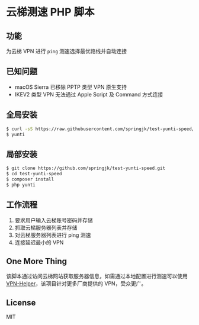 # 云梯测速 PHP 脚本
## 功能
为云梯 VPN 进行 `ping` 测速选择最优路线并自动连接

## 已知问题
* macOS Sierra 已移除 PPTP 类型 VPN 原生支持
* IKEV2 类型 VPN 无法通过 Apple Script 及 Command 方式连接

## 全局安装
``` bash
$ curl -sS https://raw.githubusercontent.com/springjk/test-yunti-speed/master/installer | php
$ yunti
```

## 局部安装
``` bash
$ git clone https://github.com/springjk/test-yunti-speed.git
$ cd test-yunti-speed
$ composer install
$ php yunti
```

## 工作流程
1. 要求用户输入云梯账号密码并存储
2. 抓取云梯服务器列表并存储
3. 对云梯服务器列表进行 ping 测速
4. 连接延迟最小的 VPN

## One More Thing
该脚本通过访问云梯网站获取服务器信息，如需通过本地配置进行测速可以使用 [VPN-Helper](https://github.com/springjk/vpn-helper)，该项目针对更多厂商提供的 VPN，受众更广。

## License
MIT